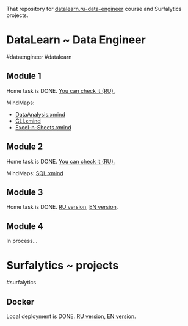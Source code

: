 That repository for [datalearn.ru-data-engineer](https://github.com/Data-Learn/data-engineering) course and Surfalytics projects.

# DataLearn ~ Data Engineer

#dataengineer #datalearn

## Module 1

Home task is DONE. [You can check it (RU).](DE-101/Module1/README.md)

MindMaps:

- [DataAnalysis.xmind](DE-101/Module1/DataAnalysis.xmind)
- [CLI.xmind](DE-101/Module1/cli/CLI.xmind)
- [Excel-n-Sheets.xmind](DE-101/Module1/Excel/Excel-n-Sheets.xmind)


## Module 2

Home task is DONE. [You can check it (RU).](DE-101/Module2/README.md)

MindMaps: [SQL.xmind](SQL.xmind)

## Module 3

Home task is DONE. [RU version](DE-101/Module3/README.md), [EN version](DE-101/Module3/README-EN.md).

## Module 4

In process... 


# Surfalytics ~ projects

#surfalytics

## Docker

Local deployment is DONE. [RU version](Surfalytics/Docker/README.md), [EN version](Surfalytics/Docker/README-EN.md).